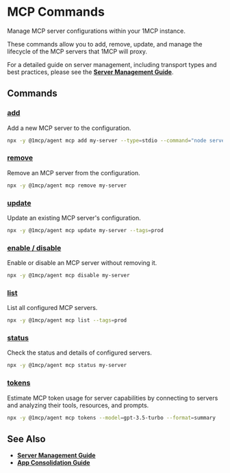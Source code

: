 # MCP Commands

Manage MCP server configurations within your 1MCP instance.

These commands allow you to add, remove, update, and manage the lifecycle of the MCP servers that 1MCP will proxy.

For a detailed guide on server management, including transport types and best practices, please see the **[Server Management Guide](../../guide/essentials/server-management)**.

## Commands

### [add](./add)

Add a new MCP server to the configuration.

```bash
npx -y @1mcp/agent mcp add my-server --type=stdio --command="node server.js"
```

### [remove](./remove)

Remove an MCP server from the configuration.

```bash
npx -y @1mcp/agent mcp remove my-server
```

### [update](./update)

Update an existing MCP server's configuration.

```bash
npx -y @1mcp/agent mcp update my-server --tags=prod
```

### [enable / disable](./enable-disable)

Enable or disable an MCP server without removing it.

```bash
npx -y @1mcp/agent mcp disable my-server
```

### [list](./list)

List all configured MCP servers.

```bash
npx -y @1mcp/agent mcp list --tags=prod
```

### [status](./status)

Check the status and details of configured servers.

```bash
npx -y @1mcp/agent mcp status my-server
```

### [tokens](./tokens)

Estimate MCP token usage for server capabilities by connecting to servers and analyzing their tools, resources, and prompts.

```bash
npx -y @1mcp/agent mcp tokens --model=gpt-3.5-turbo --format=summary
```

## See Also

- **[Server Management Guide](../../guide/essentials/server-management)**
- **[App Consolidation Guide](../../guide/integrations/app-consolidation)**
